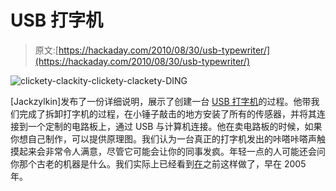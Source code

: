 # USB 打字机

> 原文:[https://hackaday.com/2010/08/30/usb-typewriter/](https://hackaday.com/2010/08/30/usb-typewriter/)

![clickety-clackity-clickety-clackety-DING](../Images/2863378754022ffe63add8ed08ad1ff2.png "USB-Typewriter")

[Jackzylkin]发布了一份详细说明，展示了创建一台 [USB 打字机](http://www.instructables.com/id/USB-Typewriter/)的过程。他带我们完成了拆卸打字机的过程，在小锤子敲击的地方安装了所有的传感器，并将其连接到一个定制的电路板上，通过 USB 与计算机连接。他在卖电路板的时候，如果你想自己制作，可以提供原理图。我们认为一台真正的打字机发出的咔嗒咔嗒声触摸起来会非常令人满意，尽管它可能会让你的同事发疯。年轻一点的人可能还会问你那个古老的机器是什么。我们实际上已经看到[在](http://hackaday.com/2005/07/08/typewriter-keyboard/)之前这样做了，早在 2005 年。